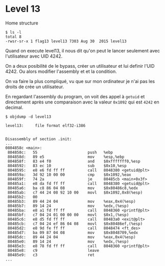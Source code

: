 # Level 13

Home structure
```
$ ls -l
total 8
-rwsr-sr-x 1 flag13 level13 7303 Aug 30  2015 level13
```
Quand on execute level13, il nous dit qu'on peut le lancer seulement avec l'utilisateur avec UID 4242.

On a deux posibilité de le bypass, créer un utilisateur et lui definir l'UID 4242. Ou alors modifier l'assembly et et la condition.

On va faire la plus compliqué, vu que sur mon ordinateur je n'ai pas les droits de crée un utilisateur.

En regardant l'assembly du program, on voit des appel à `getuid` et directement après une comparaison avec la valeur `0x1092` qui est `4242` en decimal.
```
$ objdump -d level13

level13:     file format elf32-i386


Disassembly of section .init:
...
0804858c <main>:
 804858c:	55                   	push   %ebp
 804858d:	89 e5                	mov    %esp,%ebp
 804858f:	83 e4 f0             	and    $0xfffffff0,%esp
 8048592:	83 ec 10             	sub    $0x10,%esp
 8048595:	e8 e6 fd ff ff       	call   8048380 <getuid@plt>
 804859a:	3d 92 10 00 00       	cmp    $0x1092,%eax
 804859f:	74 2a                	je     80485cb <main+0x3f>
 80485a1:	e8 da fd ff ff       	call   8048380 <getuid@plt>
 80485a6:	ba c8 86 04 08       	mov    $0x80486c8,%edx
 80485ab:	c7 44 24 08 92 10 00 	movl   $0x1092,0x8(%esp)
 80485b2:	00
 80485b3:	89 44 24 04          	mov    %eax,0x4(%esp)
 80485b7:	89 14 24             	mov    %edx,(%esp)
 80485ba:	e8 a1 fd ff ff       	call   8048360 <printf@plt>
 80485bf:	c7 04 24 01 00 00 00 	movl   $0x1,(%esp)
 80485c6:	e8 d5 fd ff ff       	call   80483a0 <exit@plt>
 80485cb:	c7 04 24 ef 86 04 08 	movl   $0x80486ef,(%esp)
 80485d2:	e8 9d fe ff ff       	call   8048474 <ft_des>
 80485d7:	ba 09 87 04 08       	mov    $0x8048709,%edx
 80485dc:	89 44 24 04          	mov    %eax,0x4(%esp)
 80485e0:	89 14 24             	mov    %edx,(%esp)
 80485e3:	e8 78 fd ff ff       	call   8048360 <printf@plt>
 80485e8:	c9                   	leave
 80485e9:	c3                   	ret
...
```